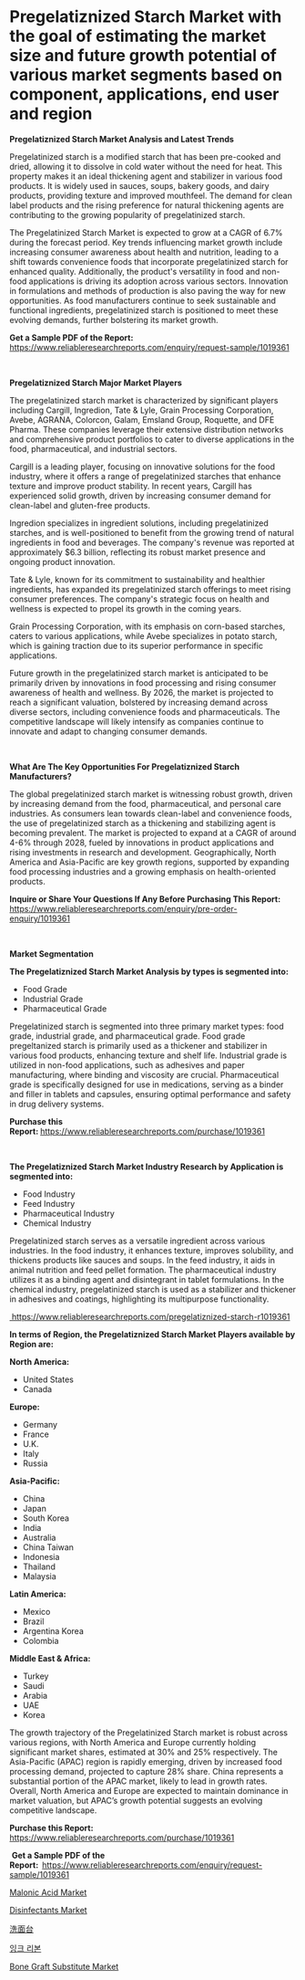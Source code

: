 <p><h1>Pregelatiznized Starch Market with the goal of estimating the market size and future growth potential of various market segments based on component, applications, end user and region</h1></p><p><strong>Pregelatiznized Starch Market Analysis and Latest Trends</strong></p>
<p><p>Pregelatinized starch is a modified starch that has been pre-cooked and dried, allowing it to dissolve in cold water without the need for heat. This property makes it an ideal thickening agent and stabilizer in various food products. It is widely used in sauces, soups, bakery goods, and dairy products, providing texture and improved mouthfeel. The demand for clean label products and the rising preference for natural thickening agents are contributing to the growing popularity of pregelatinized starch.</p><p>The Pregelatinized Starch Market is expected to grow at a CAGR of 6.7% during the forecast period. Key trends influencing market growth include increasing consumer awareness about health and nutrition, leading to a shift towards convenience foods that incorporate pregelatinized starch for enhanced quality. Additionally, the product's versatility in food and non-food applications is driving its adoption across various sectors. Innovation in formulations and methods of production is also paving the way for new opportunities. As food manufacturers continue to seek sustainable and functional ingredients, pregelatinized starch is positioned to meet these evolving demands, further bolstering its market growth.</p></p>
<p><strong>Get a Sample PDF of the Report:&nbsp;</strong> <a href="https://www.reliableresearchreports.com/enquiry/request-sample/1019361">https://www.reliableresearchreports.com/enquiry/request-sample/1019361</a></p>
<p>&nbsp;</p>
<p><strong>Pregelatiznized Starch Major Market Players</strong></p>
<p><p>The pregelatinized starch market is characterized by significant players including Cargill, Ingredion, Tate & Lyle, Grain Processing Corporation, Avebe, AGRANA, Colorcon, Galam, Emsland Group, Roquette, and DFE Pharma. These companies leverage their extensive distribution networks and comprehensive product portfolios to cater to diverse applications in the food, pharmaceutical, and industrial sectors.</p><p>Cargill is a leading player, focusing on innovative solutions for the food industry, where it offers a range of pregelatinized starches that enhance texture and improve product stability. In recent years, Cargill has experienced solid growth, driven by increasing consumer demand for clean-label and gluten-free products.</p><p>Ingredion specializes in ingredient solutions, including pregelatinized starches, and is well-positioned to benefit from the growing trend of natural ingredients in food and beverages. The company's revenue was reported at approximately $6.3 billion, reflecting its robust market presence and ongoing product innovation.</p><p>Tate & Lyle, known for its commitment to sustainability and healthier ingredients, has expanded its pregelatinized starch offerings to meet rising consumer preferences. The company's strategic focus on health and wellness is expected to propel its growth in the coming years.</p><p>Grain Processing Corporation, with its emphasis on corn-based starches, caters to various applications, while Avebe specializes in potato starch, which is gaining traction due to its superior performance in specific applications.</p><p>Future growth in the pregelatinized starch market is anticipated to be primarily driven by innovations in food processing and rising consumer awareness of health and wellness. By 2026, the market is projected to reach a significant valuation, bolstered by increasing demand across diverse sectors, including convenience foods and pharmaceuticals. The competitive landscape will likely intensify as companies continue to innovate and adapt to changing consumer demands.</p></p>
<p>&nbsp;</p>
<p><strong>What Are The Key Opportunities For Pregelatiznized Starch Manufacturers?</strong></p>
<p><p>The global pregelatinized starch market is witnessing robust growth, driven by increasing demand from the food, pharmaceutical, and personal care industries. As consumers lean towards clean-label and convenience foods, the use of pregelatinized starch as a thickening and stabilizing agent is becoming prevalent. The market is projected to expand at a CAGR of around 4-6% through 2028, fueled by innovations in product applications and rising investments in research and development. Geographically, North America and Asia-Pacific are key growth regions, supported by expanding food processing industries and a growing emphasis on health-oriented products.</p></p>
<p><strong>Inquire or Share Your Questions If Any Before Purchasing This Report:</strong> <a href="https://www.reliableresearchreports.com/enquiry/pre-order-enquiry/1019361">https://www.reliableresearchreports.com/enquiry/pre-order-enquiry/1019361</a></p>
<p>&nbsp;</p>
<p><strong>Market Segmentation</strong></p>
<p><strong>The Pregelatiznized Starch Market Analysis by types is segmented into:</strong></p>
<p><ul><li>Food Grade</li><li>Industrial Grade</li><li>Pharmaceutical Grade</li></ul></p>
<p><p>Pregelatinized starch is segmented into three primary market types: food grade, industrial grade, and pharmaceutical grade. Food grade pregeltanized starch is primarily used as a thickener and stabilizer in various food products, enhancing texture and shelf life. Industrial grade is utilized in non-food applications, such as adhesives and paper manufacturing, where binding and viscosity are crucial. Pharmaceutical grade is specifically designed for use in medications, serving as a binder and filler in tablets and capsules, ensuring optimal performance and safety in drug delivery systems.</p></p>
<p><strong>Purchase this Report:&nbsp;</strong><a href="https://www.reliableresearchreports.com/purchase/1019361">https://www.reliableresearchreports.com/purchase/1019361</a></p>
<p>&nbsp;</p>
<p><strong>The Pregelatiznized Starch Market Industry Research by Application is segmented into:</strong></p>
<p><ul><li>Food Industry</li><li>Feed Industry</li><li>Pharmaceutical Industry</li><li>Chemical Industry</li></ul></p>
<p><p>Pregelatinized starch serves as a versatile ingredient across various industries. In the food industry, it enhances texture, improves solubility, and thickens products like sauces and soups. In the feed industry, it aids in animal nutrition and feed pellet formation. The pharmaceutical industry utilizes it as a binding agent and disintegrant in tablet formulations. In the chemical industry, pregelatinized starch is used as a stabilizer and thickener in adhesives and coatings, highlighting its multipurpose functionality.</p></p>
<p><a href="https://www.reliableresearchreports.com/pregelatiznized-starch-r1019361">&nbsp;https://www.reliableresearchreports.com/pregelatiznized-starch-r1019361</a></p>
<p><strong>In terms of Region, the Pregelatiznized Starch Market Players available by Region are:</strong></p>
<p>
    <p> <strong> North America: </strong>
        <ul>
            <li>United States</li>
            <li>Canada</li>
        </ul>
        </p> 
    <p> <strong> Europe: </strong>
        <ul>
            <li>Germany</li>
            <li>France</li>
            <li>U.K.</li>
            <li>Italy</li>
            <li>Russia</li>
        </ul>
        </p> 
    <p> <strong> Asia-Pacific: </strong>
        <ul>
            <li>China</li>
            <li>Japan</li>
            <li>South Korea</li>
            <li>India</li>
            <li>Australia</li>
            <li>China Taiwan</li>
            <li>Indonesia</li>
            <li>Thailand</li>
            <li>Malaysia</li>
        </ul>
        </p> 
    <p> <strong> Latin America: </strong>
        <ul>
            <li>Mexico</li>
            <li>Brazil</li>
            <li>Argentina Korea</li>
            <li>Colombia</li>
        </ul>
        </p> 
    <p> <strong> Middle East & Africa: </strong>
        <ul>
            <li>Turkey</li>
            <li>Saudi</li>
            <li>Arabia</li>
            <li>UAE</li>
            <li>Korea</li>
        </ul>
    </p>
    </p>
<p><p>The growth trajectory of the Pregelatinized Starch market is robust across various regions, with North America and Europe currently holding significant market shares, estimated at 30% and 25% respectively. The Asia-Pacific (APAC) region is rapidly emerging, driven by increased food processing demand, projected to capture 28% share. China represents a substantial portion of the APAC market, likely to lead in growth rates. Overall, North America and Europe are expected to maintain dominance in market valuation, but APAC’s growth potential suggests an evolving competitive landscape.</p></p>
<p><strong>Purchase this Report: </strong><a href="https://www.reliableresearchreports.com/purchase/1019361">https://www.reliableresearchreports.com/purchase/1019361</a></p>
<p>&nbsp;<strong>Get a Sample PDF of the Report:&nbsp;&nbsp;</strong><a href="https://www.reliableresearchreports.com/enquiry/request-sample/1019361">https://www.reliableresearchreports.com/enquiry/request-sample/1019361</a></p>
<p><strong></strong></p>
<p><p><a href="https://www.linkedin.com/pulse/global-malonic-acid-market-analysis-trends-forecasts-growth-opportunities-kaqtf?trackingId=h6hqgRymTD26bfeQotv2iw%3D%3D">Malonic Acid Market</a></p><p><a href="https://issuu.com/reportprime-2/docs/disinfectants-market-size-2030.pptx_005305735deaf0">Disinfectants Market</a></p><p><a href="https://medium.com/@jeannesawayn2023/wash-basin-market-%E3%81%AF-%E3%82%B3%E3%82%B9%E3%83%88%E7%AE%A1%E7%90%86%E3%81%A8%E5%8A%B9%E7%8E%87%E5%90%91%E4%B8%8A%E3%82%92%E5%84%AA%E5%85%88%E3%81%97%E3%81%BE%E3%81%99-%E3%81%95%E3%82%89%E3%81%AB-%E5%A0%B1%E5%91%8A%E6%9B%B8%E3%81%AF%E5%B8%82%E5%A0%B4%E3%81%AE%E9%9C%80%E8%A6%81%E9%9D%A2%E3%81%A8%E4%BE%9B%E7%B5%A6%E9%9D%A2%E3%81%AE%E4%B8%A1%E6%96%B9%E3%82%92%E3%82%AB%E3%83%90%E3%83%BC%E3%81%97%E3%81%A6%E3%81%84%E3%81%BE%E3%81%99-wash-basin-%E5%B8%82%E5%A0%B4%E3%81%AF-2024-%E3%81%8B%E3%82%89-14-4-e9eb19072f6b">洗面台</a></p><p><a href="https://medium.com/@bertfeil67567/%EC%84%B8%EA%B3%84-inked-ribbon-market-%EC%9D%80-2024%EC%97%90%EC%84%9C-2031%EB%A1%9C-%EC%97%B0%ED%8F%89%EA%B7%A0-%EC%A6%9D%EA%B0%80%EC%9C%A8%EC%9D%84-%EB%B3%B4%EC%9D%BC-%EA%B2%83%EC%9C%BC%EB%A1%9C-%EC%98%88%EC%83%81%EB%90%A9%EB%8B%88%EB%8B%A4-95b5c5143a3d">잉크 리본</a></p><p><a href="https://github.com/JakirUddin511/Market-Research-Report-List-1/blob/main/bone-graft-substitute-market.md">Bone Graft Substitute Market</a></p></p>